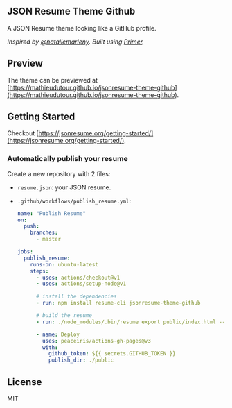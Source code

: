 ## JSON Resume Theme Github

A JSON Resume theme looking like a GitHub profile.

_Inspired by [@nataliemarleny](https://twitter.com/nataliemarleny). Built using [Primer](https://primer.style/css)._

## Preview

The theme can be previewed at [https://mathieudutour.github.io/jsonresume-theme-github](https://mathieudutour.github.io/jsonresume-theme-github).

## Getting Started

Checkout [https://jsonresume.org/getting-started/](https://jsonresume.org/getting-started/).

### Automatically publish your resume

Create a new repository with 2 files:

- `resume.json`: your JSON resume.
- `.github/workflows/publish_resume.yml`:

  ```yaml
  name: "Publish Resume"
  on:
    push:
      branches:
        - master

  jobs:
    publish_resume:
      runs-on: ubuntu-latest
      steps:
        - uses: actions/checkout@v1
        - uses: actions/setup-node@v1

        # install the dependencies
        - run: npm install resume-cli jsonresume-theme-github

        # build the resume
        - run: ./node_modules/.bin/resume export public/index.html --theme github

        - name: Deploy
          uses: peaceiris/actions-gh-pages@v3
          with:
            github_token: ${{ secrets.GITHUB_TOKEN }}
            publish_dir: ./public
  ```

## License

MIT
